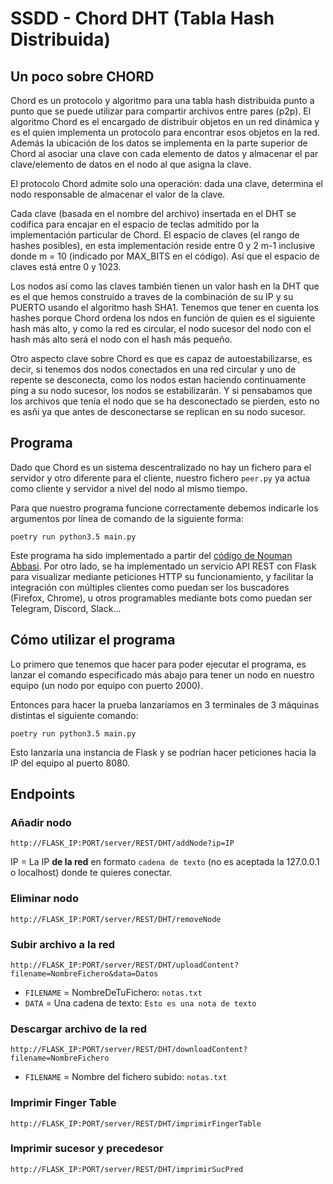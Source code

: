 # SSDD - Chord DHT (Tabla Hash Distribuida)

## Un poco sobre CHORD

Chord es un protocolo y algoritmo para una tabla hash distribuida punto a punto que se puede utilizar para compartir archivos entre pares (p2p). El algoritmo Chord es el encargado de distribuir objetos en un red dinámica y es el quien implementa un protocolo para encontrar esos objetos en la red. Además la ubicación de los datos se implementa en la parte superior de Chord al asociar una clave con cada elemento de datos y almacenar el par clave/elemento de datos en el nodo al que asigna la clave.

El protocolo Chord admite solo una operación: dada una clave, determina el nodo responsable de almacenar el valor de la clave.

Cada clave (basada en el nombre del archivo) insertada en el DHT se codifica para encajar en el espacio de teclas admitido por la implementación particular de Chord. El espacio de claves (el rango de hashes posibles), en esta implementación reside entre 0 y 2 m-1 inclusive donde m = 10 (indicado por MAX_BITS en el código). Así que el espacio de claves está entre 0 y 1023.

Los nodos así como las claves también tienen un valor hash en la DHT que es el que hemos construido a traves de la combinación de su IP y su PUERTO usando el algoritmo hash SHA1. Tenemos que tener en cuenta los hashes porque Chord ordena los ndos en función de quien es el siguiente hash más alto, y como la red es circular, el nodo sucesor del nodo con el hash más alto será el nodo con el hash más pequeño.

Otro aspecto clave sobre Chord es que es capaz de autoestabilizarse, es decir, si tenemos dos nodos conectados en una red circular y uno de repente se desconecta, como los nodos estan haciendo continuamente ping a su nodo sucesor, los nodos se estabilizarán. Y si pensabamos que los archivos que tenía el nodo que se ha desconectado se pierden, esto no es asñi ya que antes de desconectarse se replican en su nodo sucesor.

## Programa

Dado que Chord es un sistema descentralizado no hay un fichero para el servidor y otro diferente para el cliente, nuestro fichero `peer.py` ya actua como cliente y servidor a nivel del nodo al mismo tiempo.

Para que nuestro programa funcione correctamente debemos indicarle los argumentos por línea de comando de la siguiente forma:

```
poetry run python3.5 main.py
```

Este programa ha sido implementado a partir del [código de Nouman Abbasi](https://github.com/MNoumanAbbasi/Chord-DHT-for-File-Sharing). Por otro lado, se ha implementado un servicio API REST con Flask para visualizar mediante peticiones HTTP su funcionamiento, y facilitar la integración con múltiples clientes como puedan ser los buscadores (Firefox, Chrome), u otros programables mediante bots como puedan ser Telegram, Discord, Slack...

## Cómo utilizar el programa

Lo primero que tenemos que hacer para poder ejecutar el programa, es lanzar el comando especificado más abajo para tener un nodo en nuestro equipo (un nodo por equipo con puerto 2000).

Entonces para hacer la prueba lanzaríamos en 3 terminales de 3 máquinas distintas el siguiente comando:

```
poetry run python3.5 main.py
```

Esto lanzaría una instancia de Flask y se podrían hacer peticiones hacia la IP del equipo al puerto 8080.

## Endpoints

### Añadir nodo

```
http://FLASK_IP:PORT/server/REST/DHT/addNode?ip=IP
```

IP = La IP **de la red** en formato `cadena de texto` (no es aceptada la 127.0.0.1 o localhost) donde te quieres conectar.

### Eliminar nodo

```
http://FLASK_IP:PORT/server/REST/DHT/removeNode
```

### Subir archivo a la red

```
http://FLASK_IP:PORT/server/REST/DHT/uploadContent?filename=NombreFichero&data=Datos
```

- `FILENAME` = NombreDeTuFichero: `notas.txt`
- `DATA` = Una cadena de texto: `Esto es una nota de texto`

### Descargar archivo de la red

```
http://FLASK_IP:PORT/server/REST/DHT/downloadContent?filename=NombreFichero
```

- `FILENAME` = Nombre del fichero subido: `notas.txt`

### Imprimir Finger Table

```
http://FLASK_IP:PORT/server/REST/DHT/imprimirFingerTable
```

### Imprimir sucesor y precedesor

```
http://FLASK_IP:PORT/server/REST/DHT/imprimirSucPred
```
